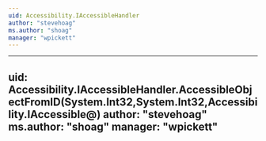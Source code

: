 ```yaml
---
uid: Accessibility.IAccessibleHandler
author: "stevehoag"
ms.author: "shoag"
manager: "wpickett"
---
```


---
uid: Accessibility.IAccessibleHandler.AccessibleObjectFromID(System.Int32,System.Int32,Accessibility.IAccessible@)
author: "stevehoag"
ms.author: "shoag"
manager: "wpickett"
---
